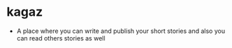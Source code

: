 # kagaz 

- A place where you can write and publish your short stories and also you can read others stories as well